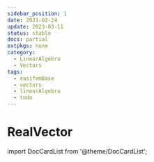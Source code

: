 ```yaml
---
sidebar_position: 1
date: 2021-02-24
update: 2023-03-11  
status: stable
docs: partial
extpkgs: none
category:
  - LinearAlgebra
  - Vectors
tags:
  - easifemBase
  - vectors
  - linearAlgebra
  - todo
---
```


# RealVector

import DocCardList from '@theme/DocCardList';

<DocCardList />
